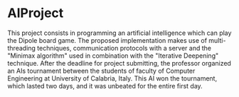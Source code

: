 # AIProject

This project consists in programming an artificial intelligence which can play the Dipole board game. The proposed implementation makes use of multi-threading techniques, communication protocols with a server and the "Minimax algorithm" used in combination with the "Iterative Deepening" technique. After the deadline for project submitting, the professor organized an AIs tournament between the students of faculty of Computer Engineering at University of Calabria, Italy. This AI won the tournament, which lasted two days, and it was unbeated for the entire first day.
